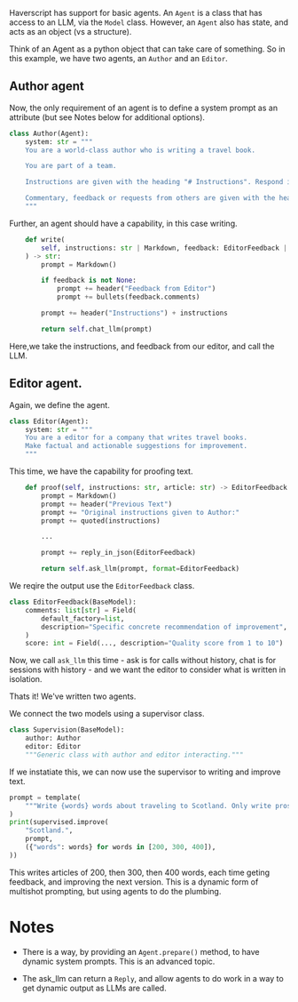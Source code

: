 Haverscript has support for basic agents. An `Agent` is a class that has access
to an LLM, via the `Model` class. However, an `Agent` also has state, and acts
as an object (vs a structure).

Think of an Agent as a python object that can take care of something. So in this
example, we have two agents, an `Author` and an `Editor`.

## Author agent

Now, the only requirement of an agent is to define a system prompt as
an attribute (but see Notes below for additional options).

```python
class Author(Agent):
    system: str = """
    You are a world-class author who is writing a travel book.

    You are part of a team.

    Instructions are given with the heading "# Instructions". Respond in the requested format.

    Commentary, feedback or requests from others are given with the heading "# Feedback from ..."
    """
```

Further, an agent should have a capability, in this case writing.

```python
    def write(
        self, instructions: str | Markdown, feedback: EditorFeedback | None = None
    ) -> str:
        prompt = Markdown()

        if feedback is not None:
            prompt += header("Feedback from Editor")
            prompt += bullets(feedback.comments)

        prompt += header("Instructions") + instructions

        return self.chat_llm(prompt)
```


Here,we take the instructions, and feedback from our editor, and call the LLM.

## Editor agent.

Again, we define the agent.

```python
class Editor(Agent):
    system: str = """
    You are a editor for a company that writes travel books.
    Make factual and actionable suggestions for improvement.
    """
```

This time, we have the capability for proofing text.

```python
    def proof(self, instructions: str, article: str) -> EditorFeedback:
        prompt = Markdown()
        prompt += header("Previous Text")
        prompt += "Original instructions given to Author:"
        prompt += quoted(instructions)

        ...

        prompt += reply_in_json(EditorFeedback)

        return self.ask_llm(prompt, format=EditorFeedback)
```

We reqire the output use the `EditorFeedback` class.

```python
class EditorFeedback(BaseModel):
    comments: list[str] = Field(
        default_factory=list,
        description="Specific concrete recommendation of improvement",
    )
    score: int = Field(..., description="Quality score from 1 to 10")
```

Now, we call `ask_llm` this time - ask is for calls without history,
chat is for sessions with history - and we want the editor to consider
what is written in isolation.

Thats it! We've written two agents.

We connect the two models using a supervisor class.

```python
class Supervision(BaseModel):
    author: Author
    editor: Editor
    """Generic class with author and editor interacting."""
```

If we instatiate this, we can now use the supervisor to writing
and improve text.


```python
prompt = template(
    """Write {words} words about traveling to Scotland. Only write prose. No titles or lists."""
)
print(supervised.improve(
    "Scotland.",
    prompt,
    ({"words": words} for words in [200, 300, 400]),
))
```

This writes articles of 200, then 300, then 400 words, each time geting feedback,
and improving the next version. This is a dynamic form of multishot prompting,
but using agents to do the plumbing.

# Notes

- There is a way, by providing an `Agent.prepare()` method, to have
dynamic system prompts. This is an advanced topic.

- The ask_llm can return a `Reply`, and allow agents to do work in 
a way to get dynamic output as LLMs are called.
